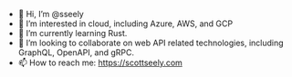 - 👋 Hi, I’m @sseely
- 👀 I’m interested in cloud, including Azure, AWS, and GCP
- 🌱 I’m currently learning Rust.
- 💞️ I’m looking to collaborate on web API related technologies, including GraphQL, OpenAPI, and gRPC. 
- 📫 How to reach me: https://scottseely.com

<!---
sseely/sseely is a ✨ special ✨ repository because its `README.md` (this file) appears on your GitHub profile.
You can click the Preview link to take a look at your changes.
--->
